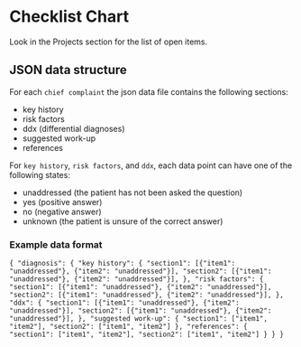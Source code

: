 # Checklist Chart

Look in the Projects section for the list of open items.

## JSON data structure

For each `chief complaint` the json data file contains the following sections:

- key history
- risk factors
- ddx (differential diagnoses)
- suggested work-up
- references

For `key history`, `risk factors`, and `ddx`, each data point can have one of the following states:

- unaddressed (the patient has not been asked the question)
- yes (positive answer)
- no (negative answer)
- unknown (the patient is unsure of the correct answer)

### Example data format

`{
  "diagnosis": {
                  "key history": {
                    "section1": [{"item1": "unaddressed"},
                                 {"item2": "unaddressed"}],
                    "section2": [{"item1": "unaddressed"},
                                 {"item2": "unaddressed"}],
                  },
                  "risk factors": {
                    "section1": [{"item1": "unaddressed"},
                                 {"item2": "unaddressed"}],
                    "section2": [{"item1": "unaddressed"},
                                 {"item2": "unaddressed"}],
                  },
                  "ddx": {
                    "section1": [{"item1": "unaddressed"},
                                 {"item2": "unaddressed"}],
                    "section2": [{"item1": "unaddressed"},
                                 {"item2": "unaddressed"}],
                  },
                  "suggested work-up": {
                    "section1": ["item1", "item2"],
                    "section2": ["item1", "item2"]
                  },
                  "references": {
                    "section1": ["item1", "item2"],
                    "section2": ["item1", "item2"]
                  }
                }
}`
